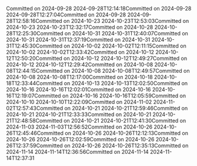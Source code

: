 Committed on 2024-09-28 2024-09-28T12:14:18Committed on 2024-09-28 2024-09-28T12:27:04Committed on 2024-09-28 2024-09-28T12:58:16Committed on 2024-10-23 2024-10-23T12:53:03Committed on 2024-10-23 2024-10-23T12:32:17Committed on 2024-10-28 2024-10-28T12:25:30Committed on 2024-10-31 2024-10-31T12:40:07Committed on 2024-10-31 2024-10-31T12:37:19Committed on 2024-10-31 2024-10-31T12:45:30Committed on 2024-10-02 2024-10-02T12:11:15Committed on 2024-10-02 2024-10-02T12:33:42Committed on 2024-10-12 2024-10-12T12:50:20Committed on 2024-10-12 2024-10-12T12:49:27Committed on 2024-10-12 2024-10-12T12:29:42Committed on 2024-10-08 2024-10-08T12:44:15Committed on 2024-10-08 2024-10-08T12:49:57Committed on 2024-10-08 2024-10-08T12:17:00Committed on 2024-10-18 2024-10-18T12:33:44Committed on 2024-10-13 2024-10-13T12:02:50Committed on 2024-10-16 2024-10-16T12:02:01Committed on 2024-10-16 2024-10-16T12:19:07Committed on 2024-10-16 2024-10-16T12:05:59Committed on 2024-10-10 2024-10-10T12:22:09Committed on 2024-11-02 2024-11-02T12:57:43Committed on 2024-10-21 2024-10-21T12:59:46Committed on 2024-10-21 2024-10-21T12:33:33Committed on 2024-10-21 2024-10-21T12:48:58Committed on 2024-10-21 2024-10-21T12:41:30Committed on 2024-11-03 2024-11-03T12:56:52Committed on 2024-10-26 2024-10-26T12:45:46Committed on 2024-10-26 2024-10-26T12:12:13Committed on 2024-10-26 2024-10-26T12:02:59Committed on 2024-10-26 2024-10-26T12:37:59Committed on 2024-10-26 2024-10-26T12:35:13Committed on 2024-11-14 2024-11-14T12:36:56Committed on 2024-11-14 2024-11-14T12:37:31